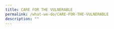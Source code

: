 ```yaml
---
title: CARE FOR THE VULNERABLE
permalink: /what-we-do/CARE-FOR-THE-VULNERABLE
description: ""
---
```

